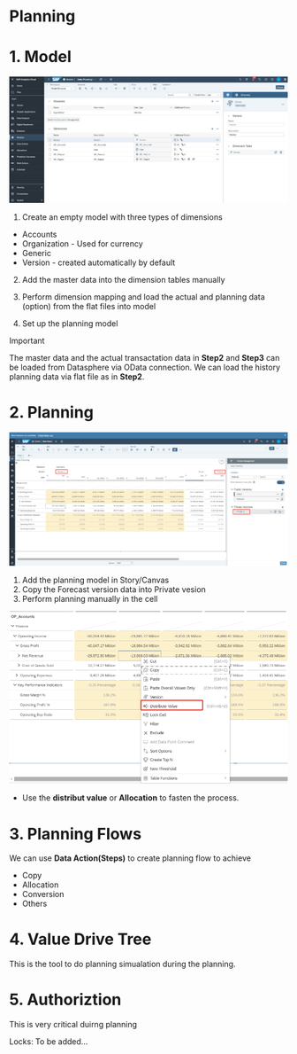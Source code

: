 # Planning

# 1. Model

![alt text](/SAC/Planning/images/PM1.png)

1. Create an empty model with three types of dimensions

- Accounts
- Organization - Used for currency
- Generic
- Version - created automatically by default

2. Add the master data into the dimension tables manually

3. Perform dimension mapping and load the actual and planning data (option) from the flat files into model
   
4. Set up the planning model 

> [!Important]
> The master data and the actual transactation data in **Step2** and **Step3** can be loaded from Datasphere via OData connection. We can load the history planning data via flat file as in **Step2**.


# 2. Planning 
![alt text](/SAC/Planning/images/DP1.png)

1. Add the planning model in Story/Canvas
2. Copy the Forecast version data into Private vesion
3. Perform planning manually in the cell

![alt text](/SAC/Planning/images/DP2.png)

- Use the **distribut value** or **Allocation** to fasten the process.

# 3. Planning Flows
We can use **Data Action(Steps)** to create planning flow to achieve

- Copy
- Allocation
- Conversion
- Others

# 4. Value Drive Tree

This is the tool to do planning simualation during the planning.

# 5. Authoriztion

This is very critical duirng planning

Locks:
To be added...
